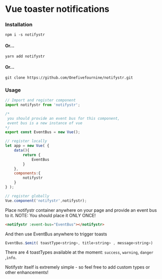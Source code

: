 # Vue toaster notifications

### Installation

```
npm i -s notifystr
```

#### Or...

```
yarn add notifystr
```

#### Or...

```
git clone https://github.com/Onefivefournine/notifystr.git
```

### Usage
```javascript
// Import and register component
import notifystr from 'notifystr';

/*
 you should provide an event bus for this component, 
 event bus is a new instance of vue
*/
export const EventBus = new Vue();

// register locally
let app = new Vue( {
	data(){
		return {
			EventBus		
		}
	},
	components:{
		notifystr
	}
} );

// register globally
Vue.component('notifystr',notifystr);

```

Place notifystr container anywhere on your page and provide an event bus to it.
NOTE: You should place it ONLY ONCE!

```html
<notifystr :event-bus="EventBus"></notifystr>
```

And then use EventBus anywhere to trigger toasts

```javascript
EventBus.$emit( toastType<string>, title<string> , message<string>)
```

There are 4 toastTypes available at the moment: `success`, `warning`, `danger` ,`info`.

Notifystr itself is extremely simple - so feel free to add custom types or other enhancements!